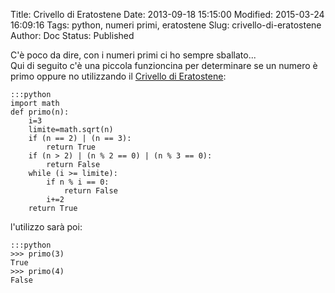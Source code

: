 Title: Crivello di Eratostene
Date: 2013-09-18 15:15:00
Modified: 2015-03-24 16:09:16
Tags: python, numeri primi, eratostene
Slug: crivello-di-eratostene
Author: Doc
Status: Published

C'è poco da dire, con i numeri primi ci ho sempre sballato...  
Qui di seguito c'è una piccola funzioncina per determinare se un numero
è primo oppure no utilizzando il [Crivello di
Eratostene](http://it.wikipedia.org/wiki/Crivello_di_Eratostene "Crivello di Eratostene"):

    :::python
    import math  
    def primo(n):  
        i=3  
        limite=math.sqrt(n)  
        if (n == 2) | (n == 3):  
            return True  
        if (n > 2) | (n % 2 == 0) | (n % 3 == 0):  
            return False  
        while (i >= limite):  
            if n % i == 0:
                return False  
            i+=2  
        return True

l'utilizzo sarà poi:

    :::python
    >>> primo(3)  
    True
    >>> primo(4)  
    False
